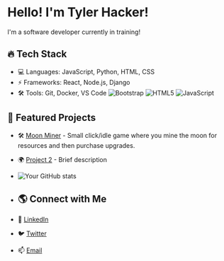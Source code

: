 # Hello! I'm Tyler Hacker!
I'm a software developer currently in training!

## 🔥 Tech Stack
- 💻 Languages: JavaScript, Python, HTML, CSS
- ⚡ Frameworks: React, Node.js, Django
- 🛠 Tools: Git, Docker, VS Code
  ![Bootstrap](https://img.shields.io/badge/bootstrap-%238511FA.svg?style=for-the-badge&logo=bootstrap&logoColor=white) ![HTML5](https://img.shields.io/badge/html5-%23E34F26.svg?style=for-the-badge&logo=html5&logoColor=white) ![JavaScript](https://img.shields.io/badge/javascript-%23323330.svg?style=for-the-badge&logo=javascript&logoColor=%23F7DF1E)

## 🚀 Featured Projects
- 🛠 [Moon Miner](https://thghost21.github.io/Moon-Miner/) - Small click/idle game where you mine the moon for resources and then purchase upgrades. 
- 🌍 [Project 2](https://github.com/username/project2) - Brief description

- ![Your GitHub stats](https://github-readme-stats.vercel.app/api?username=thghost21&show_icons=true&theme=dark)

- ## 🌎 Connect with Me

- 💼 [LinkedIn](https://www.linkedin.com/in/tylerhacker)
- 🐦 [Twitter](https://twitter.com/yourhandle)
- 📫 [Email](mailto:your.email@example.com)
